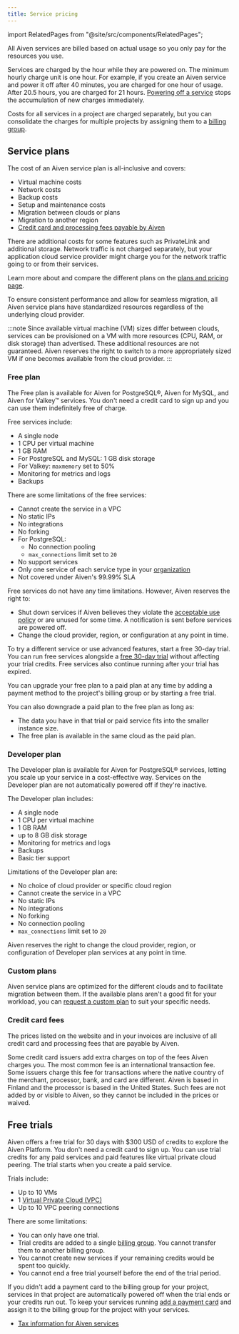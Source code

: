 ```yaml
---
title: Service pricing
---
```


import RelatedPages from "@site/src/components/RelatedPages";

All Aiven services are billed based on actual usage so you only pay for the resources you use.

Services are charged by the hour while they are powered on. The minimum hourly charge
unit is one hour. For example, if you create an Aiven service and power it off after
40 minutes, you are charged for one hour of usage. After 20.5 hours, you are charged
for 21 hours. [Powering off a service](/docs/platform/concepts/service-power-cycle)
stops the accumulation of new charges immediately.

Costs for all services in a project are charged separately, but you can consolidate
the charges for multiple projects by assigning them to a
[billing group](/docs/platform/howto/use-billing-groups).

## Service plans

The cost of an Aiven service plan is all-inclusive and covers:

-   Virtual machine costs
-   Network costs
-   Backup costs
-   Setup and maintenance costs
-   Migration between clouds or plans
-   Migration to another region
-   [Credit card and processing fees payable by Aiven](#credit-card-fees)

There are additional costs for some features such as PrivateLink and
additional storage. Network traffic is not charged separately, but your
application cloud service provider might charge you for the network
traffic going to or from their services.

Learn more about and compare the different plans on the
[plans and pricing page](https://aiven.io/pricing?product=opensearch&tab=plan-pricing).

To ensure consistent performance and allow for seamless migration, all Aiven service plans
have standardized resources regardless of the underlying cloud provider.

:::note
Since available virtual machine (VM) sizes differ between clouds, services can be
provisioned on a VM with more resources (CPU, RAM, or disk storage) than advertised.
These additional resources are not guaranteed. Aiven reserves the right to switch
to a more appropriately sized VM if one becomes available from the cloud provider.
:::

### Free plan

The Free plan is available for Aiven for PostgreSQL®, Aiven for MySQL, and
Aiven for Valkey™ services. You don't need a credit card to sign up and you can use them
indefinitely free of charge.

Free services include:

-   A single node
-   1 CPU per virtual machine
-   1 GB RAM
-   For PostgreSQL and MySQL: 1 GB disk storage
-   For Valkey: `maxmemory` set to 50%
-   Monitoring for metrics and logs
-   Backups

There are some limitations of the free services:

-   Cannot create the service in a VPC
-   No static IPs
-   No integrations
-   No forking
-   For PostgreSQL:
    -   No connection pooling
    -   `max_connections` limit set to `20`
-   No support services
-   Only one service of each service type in your
    [organization](/docs/platform/concepts/orgs-units-projects)
-   Not covered under Aiven's 99.99% SLA

Free services do not have any time limitations. However, Aiven reserves the right to:

- Shut down services if Aiven believes they violate the
  [acceptable use policy](https://aiven.io/terms) or are unused for some time.
  A notification is sent before services are powered off.
- Change the cloud provider, region, or configuration at any point in time.

To try a different service or use advanced features, start a free 30-day trial.
You can run free services alongside a [free 30-day trial](#free-trials)
without affecting your trial credits. Free services also continue running after
your trial has expired.

You can upgrade your free plan to a paid plan at any time by adding
a payment method to the project's billing group or by starting a free trial.

You can also downgrade a paid plan to the free plan as long as:

- The data you have in that trial or paid service fits into the smaller
instance size.
- The free plan is available in the same cloud as the paid plan.

### Developer plan

The Developer plan is available for Aiven for PostgreSQL® services, letting you
scale up your service in a cost-effective way. Services on the Developer plan
are not automatically powered off if they're inactive.

The Developer plan includes:

-   A single node
-   1 CPU per virtual machine
-   1 GB RAM
-   up to 8 GB disk storage
-   Monitoring for metrics and logs
-   Backups
-   Basic tier support

Limitations of the Developer plan are:

-   No choice of cloud provider or specific cloud region
-   Cannot create the service in a VPC
-   No static IPs
-   No integrations
-   No forking
-   No connection pooling
-   `max_connections` limit set to `20`

Aiven reserves the right to change the cloud provider, region, or configuration
of Developer plan services at any point in time.

### Custom plans

Aiven service plans are optimized for the different clouds and to facilitate migration
between them. If the available plans aren't a good fit for your workload,
you can [request a custom plan](/docs/platform/howto/custom-plans)
to suit your specific needs.

### Credit card fees

The prices listed on the website and in your invoices are inclusive of
all credit card and processing fees that are payable by Aiven.

Some credit card issuers add extra charges on top of the fees Aiven charges
you. The most common fee is an international transaction fee.
Some issuers charge this fee for transactions where the native country
of the merchant, processor, bank, and card are different. Aiven is based
in Finland and the processor is based in the United States. Such fees are not added by
or visible to Aiven, so they cannot be included in the prices or waived.

## Free trials

Aiven offers a free trial for 30 days with $300 USD of credits to explore
the Aiven Platform. You don't need a credit card to sign up. You can use trial credits
for any paid services and paid features like virtual private cloud peering. The trial
starts when you create a paid service.

Trials include:

-   Up to 10 VMs
-   1 [Virtual Private Cloud (VPC)](/docs/platform/howto/manage-project-vpc)
-   Up to 10 VPC peering connections

<!-- vale off -->
There are some limitations:

-   You can only have one trial.
-   Trial credits are added to a single
    [billing group](/docs/platform/howto/use-billing-groups). You cannot transfer them to
    another billing group.
-   You cannot create new services if your remaining credits would be spent too quickly.
-   You cannot end a free trial yourself before the end of the trial period.
<!-- vale on -->

If you didn't add a payment card to the billing group for your project, services
in that project are automatically powered off when the trial ends or your credits run out.
To keep your services running
[add a payment card](/docs/platform/howto/manage-payment-card)
and assign it to the billing group for the project with your services.

<RelatedPages/>

- [Tax information for Aiven services](/docs/platform/concepts/tax-information)
